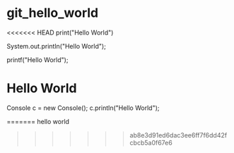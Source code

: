 # git_hello_world
<<<<<<< HEAD
print("Hello World")

System.out.println("Hello World");

printf("Hello World");

<h1>Hello World</h1>

Console c = new Console();
c.println("Hello World");

=======
hello world
>>>>>>> ab8e3d91ed6dac3ee6ff7f6dd42fcbcb5a0f67e6
